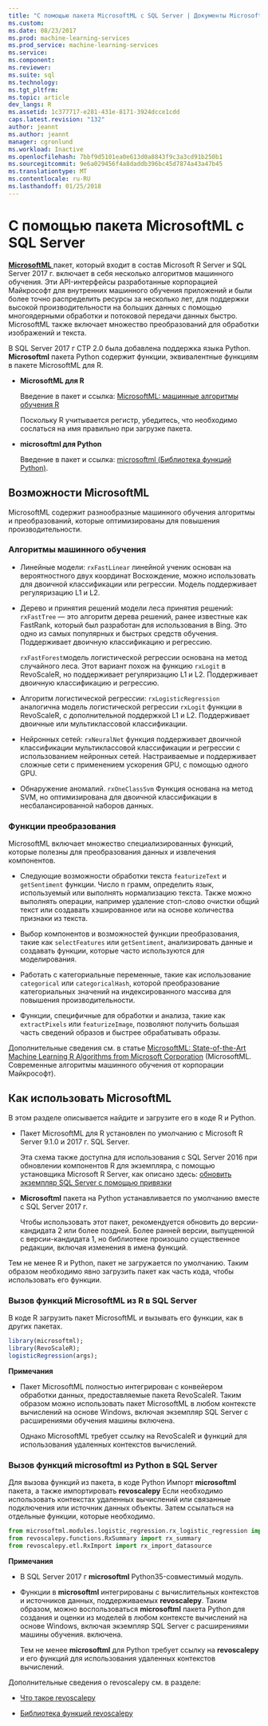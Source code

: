 ```yaml
---
title: "С помощью пакета MicrosoftML с SQL Server | Документы Microsoft"
ms.custom: 
ms.date: 08/23/2017
ms.prod: machine-learning-services
ms.prod_service: machine-learning-services
ms.service: 
ms.component: 
ms.reviewer: 
ms.suite: sql
ms.technology: 
ms.tgt_pltfrm: 
ms.topic: article
dev_langs: R
ms.assetid: 1c377717-e281-431e-8171-3924dcce1cdd
caps.latest.revision: "132"
author: jeannt
ms.author: jeannt
manager: cgronlund
ms.workload: Inactive
ms.openlocfilehash: 7bbf9d5101ea0e613d0a8843f9c3a3cd91b250b1
ms.sourcegitcommit: 9e6a029456f4a8daddb396bc45d7874a43a47b45
ms.translationtype: MT
ms.contentlocale: ru-RU
ms.lasthandoff: 01/25/2018
---
```

# <a name="using-the-microsoftml-package-with-sql-server"></a>С помощью пакета MicrosoftML с SQL Server

[ **MicrosoftML** ](https://msdn.microsoft.com/microsoft-r/microsoftml-introduction) пакет, который входит в состав Microsoft R Server и SQL Server 2017 г. включает в себя несколько алгоритмов машинного обучения. Эти API-интерфейсы разработанные корпорацией Майкрософт для внутренних машинного обучения приложений и были более точно распределить ресурсы за несколько лет, для поддержки высокой производительности на больших данных с помощью многоядерными обработки и потоковой передачи данных быстро. MicrosoftML также включает множество преобразований для обработки изображений и текста.

В SQL Server 2017 г CTP 2.0 была добавлена поддержка языка Python. **Microsoftml** пакета Python содержит функции, эквивалентные функциям в пакете MicrosoftML для R. 

+ **MicrosoftML для R**

    Введение в пакет и ссылка: [MicrosoftML: машинные алгоритмы обучения R](https://docs.microsoft.com/en-us/r-server/r-reference/microsoftml/microsoftml-package)

    Поскольку R учитывается регистр, убедитесь, что необходимо сослаться на имя правильно при загрузке пакета.

+ **microsoftml для Python**

    Введение в пакет и ссылка: [microsoftml (Библиотека функций Python)](https://docs.microsoft.com/r-server/python-reference/microsoftml/microsoftml-package). 

## <a name="whats-in-microsoftml"></a>Возможности MicrosoftML

MicrosoftML содержит разнообразные машинного обучения алгоритмы и преобразований, которые оптимизированы для повышения производительности.

### <a name="machine-learning-algorithms"></a>Алгоритмы машинного обучения

-  Линейные модели: `rxFastLinear` линейной ученик основан на вероятностного двух координат Восхождение, можно использовать для двоичной классификации или регрессии. Модель поддерживает регуляризацию L1 и L2.

- Дерево и принятия решений модели леса принятия решений: `rxFastTree` — это алгоритм дерева решений, ранее известные как FastRank, который был разработан для использования в Bing. Это одно из самых популярных и быстрых средств обучения. Поддерживает двоичную классификацию и регрессию.

  `rxFastForest`модель логистической регрессии основана на метод случайного леса. Этот вариант похож на функцию `rxLogit` в RevoScaleR, но поддерживает регуляризацию L1 и L2. Поддерживает двоичную классификацию и регрессию.

- Алгоритм логистической регрессии: `rxLogisticRegression` аналогична модель логистической регрессии `rxLogit` функции в RevoScaleR, с дополнительной поддержкой L1 и L2. Поддерживает двоичные или мультиклассовой классификации.

- Нейронных сетей: `rxNeuralNet` функция поддерживает двоичной классификации мультиклассовой классификации и регрессии с использованием нейронных сетей. Настраиваемые и поддерживает сложные сети с применением ускорения GPU, с помощью одного GPU.

- Обнаружение аномалий.  `rxOneClassSvm` Функция основана на метод SVM, но оптимизирована для двоичной классификации в несбалансированной наборов данных.

### <a name="transformation-functions"></a>Функции преобразования

MicrosoftML включает множество специализированных функций, которые полезны для преобразования данных и извлечения компонентов.

- Следующие возможности обработки текста `featurizeText` и `getSentiment` функции. Число n грамм, определить язык, используемый или выполнять нормализацию текста. Также можно выполнять операции, например удаление стоп-слово очистки общий текст или создавать хэшированное или на основе количества признаки из текста.

- Выбор компонентов и возможностей функции преобразования, такие как `selectFeatures` или `getSentiment`, анализировать данные и создавать функции, которые часто используются для моделирования.

- Работать с категориальные переменные, такие как использование `categorical` или `categoricalHash`, которой преобразование категориальных значений на индексированного массива для повышения производительности.

- Функции, специфичные для обработки и анализа, такие как `extractPixels` или `featurizeImage`, позволяют получить большая часть сведений образов и быстрее обрабатывать образы.

Дополнительные сведения см. в статье [MicrosoftML: State-of-the-Art Machine Learning R Algorithms from Microsoft Corporation](https://msdn.microsoft.com/microsoft-r/microsoftml/microsoftml) (MicrosoftML. Современные алгоритмы машинного обучения от корпорации Майкрософт).

## <a name="how-to-use-microsoftml"></a>Как использовать MicrosoftML

В этом разделе описывается найдите и загрузите его в коде R и Python.

+ Пакет MicrosoftML для R установлен по умолчанию с Microsoft R Server 9.1.0 и 2017 г. SQL Server.

    Эта схема также доступна для использования с SQL Server 2016 при обновлении компонентов R для экземпляра, с помощью установщика Microsoft R Server, как описано здесь: [обновить экземпляр SQL Server с помощью привязки](r/use-sqlbindr-exe-to-upgrade-an-instance-of-sql-server.md)

+ **Microsoftml** пакета на Python устанавливается по умолчанию вместе с SQL Server 2017 г. 

   Чтобы использовать этот пакет, рекомендуется обновить до версии-кандидата 2 или более поздней. Более ранней версии, выпущенной с версии-кандидата 1, но библиотеке произошло существенное редакции, включая изменения в имена функций. 

Тем не менее R и Python, пакет не загружается по умолчанию. Таким образом необходимо явно загрузить пакет как часть кода, чтобы использовать его функции.

### <a name="calling-microsoftml-functions-from-r-in-sql-server"></a>Вызов функций MicrosoftML из R в SQL Server

В коде R загрузить пакет MicrosoftML и вызывать его функции, как в других пакетах.

```R
library(microsoftml);
library(RevoScaleR);
logisticRegression(args);
```

**Примечания**

+ Пакет MicrosoftML полностью интегрирован с конвейером обработки данных, предоставляемые пакета RevoScaleR. Таким образом можно использовать пакет MicrosoftML в любом контексте вычислений на основе Windows, включая экземпляр SQL Server с расширениями обучения машины включена.

    Однако MicrosoftML требует ссылку на RevoScaleR и функций для использования удаленных контекстов вычислений.

### <a name="calling-microsoftml-functions-from-python-in-sql-server"></a>Вызов функций microsoftml из Python в SQL Server

Для вызова функций из пакета, в коде Python Импорт **microsoftml** пакета, а также импортировать **revoscalepy** Если необходимо использовать контекстах удаленных вычислений или связанные подключения или источник данных объекты. Затем ссылаться на отдельные функции, которые необходимо.

```Python
from microsoftml.modules.logistic_regression.rx_logistic_regression import rx_logistic_regression
from revoscalepy.functions.RxSummary import rx_summary
from revoscalepy.etl.RxImport import rx_import_datasource
```

**Примечания**

+ В SQL Server 2017 г **microsoftml** Python35-совместимый модуль. 

+ Функции в **microsoftml** интегрированы с вычислительных контекстов и источников данных, поддерживаемых **revoscalepy**. Таким образом, можно воспользоваться **microsoftml** пакета Python для создания и оценки из моделей в любом контексте вычислений на основе Windows, включая экземпляр SQL Server с расширениями машины обучения. включена.

    Тем не менее **microsoftml** для Python требует ссылку на **revoscalepy** и его функций для использования удаленных контекстов вычислений.

Дополнительные сведения о revoscalepy см. в разделе:

+ [Что такое revoscalepy](python/what-is-revoscalepy.md)

+ [Библиотека функций revoscalepy](https://docs.microsoft.com/en-us/r-server/python-reference/revoscalepy/revoscalepy-package) 
